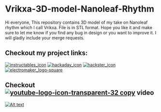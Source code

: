 # Vrikxa-3D-model-Nanoleaf-Rhythm
Hi everyone, This repository contains 3D model of my take on Nanoleaf rhythm which I call Vrikxa. File is in STL format. Hope you like it and make sure to let me know if you find any bug in design or you want to improve it. I will gladly include your merge requests.



## Checkout my project links:

[![instructables_icon](https://user-images.githubusercontent.com/26493198/93725067-0acfa000-fb61-11ea-9621-31b8ca43496c.jpg)][2] [![hackaday_icon](https://user-images.githubusercontent.com/26493198/93725080-2b97f580-fb61-11ea-8133-e0a4e7805b4c.png)][3] [![hackster_icon](https://user-images.githubusercontent.com/26493198/93725085-3b173e80-fb61-11ea-810d-992693ddef6d.png)][4] [![electromaker_logo-square](https://user-images.githubusercontent.com/26493198/93725098-4ec2a500-fb61-11ea-9ca4-1a5b8b5bb622.png)][5]



## Checkout [![youtube-logo-icon-transparent-32 copy](https://user-images.githubusercontent.com/26493198/93724770-f38fb300-fb5e-11ea-8675-3fc70e7eacc1.png)][1] video
[![Alt text](https://img.youtube.com/vi/uoxlIoMaH30/0.jpg)](https://www.youtube.com/watch?v=uoxlIoMaH30)

[1]: https://youtu.be/uoxlIoMaH30
[2]: https://www.instructables.com/id/DIY-Nanoleaf-Vrikxa/
[3]: https://hackaday.io/project/174900-diy-nanoleaf-vrikxa
[4]: https://www.hackster.io/curioushuman/diy-nanoleaf-vrikxa-7ef33e
[5]: https://www.electromaker.io/project/view/diy-nanoleaf-rhythm-vrikxa
